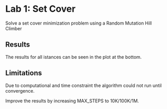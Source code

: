 # Lab 1: Set Cover

Solve a set cover minimization problem using a Random Mutation Hill Climber

## Results

The results for all istances can be seen in the plot at the bottom.


## Limitations

Due to computational and time constraint the algorithm could not run until convergence.

Improve the results by increasing MAX_STEPS to 10K/100K/1M.
